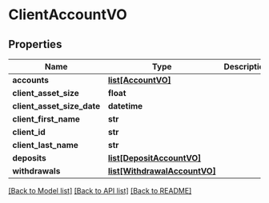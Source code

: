# ClientAccountVO

## Properties
Name | Type | Description | Notes
------------ | ------------- | ------------- | -------------
**accounts** | [**list[AccountVO]**](AccountVO.md) |  | [optional] 
**client_asset_size** | **float** |  | [optional] 
**client_asset_size_date** | **datetime** |  | [optional] 
**client_first_name** | **str** |  | [optional] 
**client_id** | **str** |  | [optional] 
**client_last_name** | **str** |  | [optional] 
**deposits** | [**list[DepositAccountVO]**](DepositAccountVO.md) |  | [optional] 
**withdrawals** | [**list[WithdrawalAccountVO]**](WithdrawalAccountVO.md) |  | [optional] 

[[Back to Model list]](../README.md#documentation-for-models) [[Back to API list]](../README.md#documentation-for-api-endpoints) [[Back to README]](../README.md)


